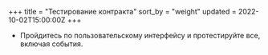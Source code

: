 +++
title = "Тестирование контракта"
sort_by = "weight"
updated = 2022-10-02T15:00:00Z
+++

- Пройдитесь по пользовательскому интерфейсу и протестируйте все, включая события.
